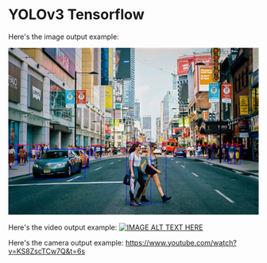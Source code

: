 # YOLOv3 Tensorflow

Here's the image output example:

![Detection Example](Image_detection.png)

Here's the video output example:
[![IMAGE ALT TEXT HERE](https://youtu.be/7O721Zt6wE8)](https://youtu.be/7O721Zt6wE8)

Here's the camera output example:
https://www.youtube.com/watch?v=KS8ZscTCw7Q&t=6s